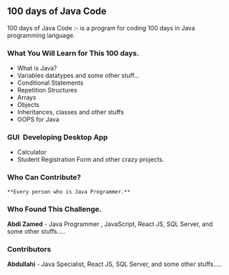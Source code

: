 ## 100 days of Java Code 
100 days of Java Code :- is a program for coding 100 days in Java programming language.

### What You Will Learn for This 100 days.

- What is Java?
- Variables datatypes and some other stuff...
- Conditional Statements
- Repetition Structures
- Arrays 
- Objects
- Inheritances, classes and other stuffs
- OOPS for Java
### GUI  Developing Desktop App
- Calculator 
- Student Registration Form
and other crazy projects.


### Who Can Contribute?
`**Every person who is Java Programmer.**`

### Who Found This Challenge. 

**Abdi Zamed** - Java Programmer , JavaScript, React JS, SQL Server, and some other stuffs..... 

### Contributors 

**Abdullahi** - Java Specialist, React JS, SQL Server, and some other stuffs..... 

